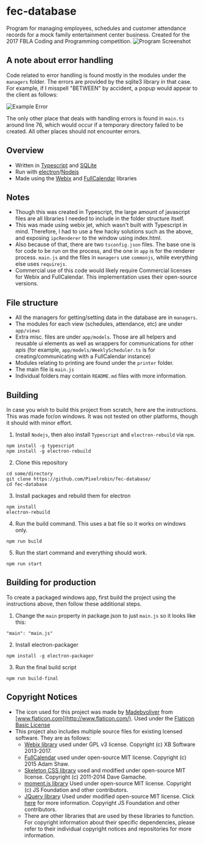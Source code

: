 # fec-database
Program for managing employees, schedules and customer attendance records for a mock family entertainment center business. Created for the 2017 FBLA Coding and Programming competition.
![Program Screenshot](http://i.imgur.com/RlqPdGk.png)

## A note about error handling
Code related to error handling is found mostly in the modules under the `managers` folder. The errors are provided by the sqlite3 library in that case. For example, if I misspell "BETWEEN" by accident, a popup would appear to the client as follows:

![Example Error](http://i.imgur.com/x4dEOuw.png)

The only other place that deals with handling errors is found in `main.ts` around line 76, which would occur if a temporary directory failed to be created. All other places should not encounter errors.

## Overview
- Written in [Typescript](https://www.typescriptlang.org/) and [SQLite](https://www.sqlite.org/)
- Run with [electron](https://electron.atom.io/)/[Nodejs](https://nodejs.org/en/)
- Made using the [Webix](https://webix.com/) and [FullCalendar](https://fullcalendar.io/) libraries

## Notes
- Though this was created in Typescript, the large amount of javascript files are all libraries I needed to include in the folder structure itself.
- This was made using webix jet, which wasn't built with Typescript in mind. Therefore, I had to use a few hacky solutions such as the above, and exposing `ipcRenderer` to the window using index.html.
- Also because of that, there are two `tsconfig.json` files. The base one is for code to be run on the process, and the one in `app` is for the renderer process. `main.js` and the files in `managers` use `commonjs`, while everything else uses `requirejs`.
- Commercial use of this code would likely require Commercial licenses for Webix and FullCalendar. This implementation uses their open-source versions.

## File structure
* All the managers for getting/setting data in the database are in `managers`.
* The modules for each view (schedules, attendance, etc) are under `app/views`
* Extra misc. files are under `app/models`. Those are all helpers and reusable ui elements as well as wrappers for communications for other apis (for example, `app/models/WeeklyScheduler.ts` is for creating/communicating with a FullCalendar instance)
* Modules relating to printing are found under the `printer` folder.
* The main file is `main.js`
* Individual folders may contain `README.md` files with more information.

## Building
In case you wish to build this project from scratch, here are the instructions. This was made for/on windows. It was not tested on other platforms, though it should with minor effort.
1. Install `Nodejs`, then also install `Typescript` and `electron-rebuild` via `npm`.
```
npm install -g typescript
npm install -g electron-rebuild
```
2. Clone this repository
```
cd some/directory
git clone https://github.com/Pixelrobin/fec-database/
cd fec-database
```
3. Install packages and rebuild them for electron
```
npm install
electron-rebuild
```
4. Run the build command. This uses a bat file so it works on windows only.
```
npm run build
```
5. Run the start command and everything should work.
```
npm run start
```

## Building for production
To create a packaged windows app, first build the project using the instructions above, then follow these additional steps.
1. Change the `main` property in package.json to just `main.js` so it looks like this:
```
"main": "main.js"
```
2. Install electron-packager
```
npm install -g electron-packager
```
3. Run the final build script
```
npm run build-final
```

## Copyright Notices
* The icon used for this project was made by [Madebyoliver](http://www.flaticon.com/authors/madebyoliver) from [www.flaticon.com](http://www.flaticon.com/). Used under the [Flaticon Basic License](http://file000.flaticon.com/downloads/license/license.pdf)
* This project also includes multiple source files for existing lcensed software. They are as follows:
    * [Webix library](https://webix.com/) used under GPL v3 license. Copyright (c) XB Software 2013-2017.
    * [FullCalendar](https://fullcalendar.io/) used under open-source MIT license. Copyright (c) 2015 Adam Shaw.
    * [Skeleton CSS library](http://getskeleton.com/) used and modified under open-source MIT license. Copyright (c) 2011-2014 Dave Gamache.
    * [moment.js library](https://momentjs.com/) Used under open-source MIT license. Copyright (c) JS Foundation and other contributors.
    * [JQuery library](https://jquery.com/) Used under modified open-source MIT license. Click [here](https://github.com/jquery/jquery/blob/master/LICENSE.txt) for more information. Copyright JS Foundation and other contributors.
    * There are other libraries that are used by these libraries to function. For copyright information about their specific dependencies, please refer to their individual copyright notices and repositories for more information.
